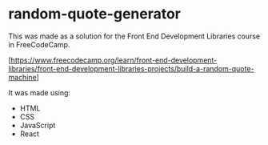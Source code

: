 # random-quote-generator

This was made as a solution for the Front End Development Libraries course in FreeCodeCamp.

[https://www.freecodecamp.org/learn/front-end-development-libraries/front-end-development-libraries-projects/build-a-random-quote-machine]

It was made using:
- HTML
- CSS
- JavaScript
- React
